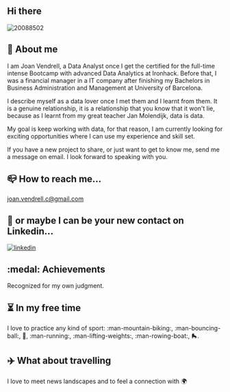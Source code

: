 ## Hi there
![20088502](https://user-images.githubusercontent.com/117674807/217290992-5bd87b30-90e2-40bb-9c58-67b70731a4c4.png)


## :rocket: About me

I am Joan Vendrell, a Data Analyst once I get the certified for the full-time intense Bootcamp with advanced Data Analytics at Ironhack. Before that, I was a financial manager in a IT company after finishing my Bachelors in Business Administration and Management at University of Barcelona.

I describe myself as a data lover once I met them and I learnt from them. It is a genuine relationship, it is a relationship that you know that it won't lie, because as I learnt from my great teacher Jan Molendijk, data is data.
 
My goal is keep working with data, for that reason, I am currently looking for exciting opportunities where I can use my experience and skill set. 

If you have a new project to share, or just want to get to know me, send me a message on email. I look forward to speaking with you.

## :mailbox_closed: How to reach me...

joan.vendrell.c@gmail.com


## :two_men_holding_hands: or maybe I can be your new contact on Linkedin...

[![linkedin](https://www.linkedin.com/in/joan-vendrell-carbonell-94846545/)](https://www.linkedin.com/)


## :medal: Achievements

Recognized for my own judgment. 


## :hourglass_flowing_sand: In my free time

I love to practice any kind of sport: :man-mountain-biking:, :man-bouncing-ball:, :tennis:, :man-running:, :man-lifting-weights:, :man-rowing-boat:, :roller_skate:.


## :airplane: What about travelling

I love to meet news landscapes and to feel a connection with :earth_africa:

